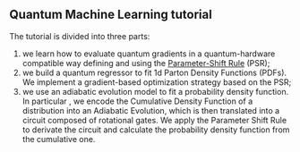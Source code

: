 ## Quantum Machine Learning tutorial 

The tutorial is divided into three parts:

1. we learn how to evaluate quantum gradients in a quantum-hardware compatible 
   way defining and using the [Parameter-Shift Rule](https://arxiv.org/abs/1811.11184) (PSR);
3. we build a quantum regressor to fit 1d Parton Density Functions (PDFs). We 
   implement a gradient-based optimization strategy based on the PSR;
4. we use an adiabatic evolution model to fit a probability density function. In particular
   , we encode the Cumulative Density Function of a distribution into an Adiabatic Evolution,
   which is then translated into a circuit composed of rotational gates. We apply the Parameter
   Shift Rule to derivate the circuit and calculate the probability density function from the
   cumulative one.

